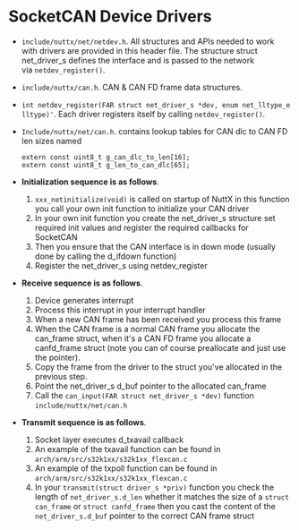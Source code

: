 SocketCAN Device Drivers
========================

-   `include/nuttx/net/netdev.h`. All structures and APIs needed to work
    with drivers are provided in this header file. The structure struct
    net\_driver\_s defines the interface and is passed to the network
    via `netdev_register()`.

-   `include/nuttx/can.h`. CAN & CAN FD frame data structures.

-   `int netdev_register(FAR struct net_driver_s *dev, enum net_lltype_e lltype)'`.
    Each driver registers itself by calling `netdev_register()`.

-   `Include/nuttx/net/can.h`. contains lookup tables for CAN dlc to CAN
    FD len sizes named

    ``` {.c}
    extern const uint8_t g_can_dlc_to_len[16];
    extern const uint8_t g_len_to_can_dlc[65];
    ```

-   **Initialization sequence is as follows**.

    1.  `xxx_netinitialize(void)` is called on startup of NuttX in this
        function you call your own init function to initialize your CAN
        driver
    2.  In your own init function you create the net\_driver\_s
        structure set required init values and register the required
        callbacks for SocketCAN
    3.  Then you ensure that the CAN interface is in down mode (usually
        done by calling the d\_ifdown function)
    4.  Register the net\_driver\_s using netdev\_register

-   **Receive sequence is as follows**.

    1.  Device generates interrupt
    2.  Process this interrupt in your interrupt handler
    3.  When a new CAN frame has been received you process this frame
    4.  When the CAN frame is a normal CAN frame you allocate the
        can\_frame struct, when it\'s a CAN FD frame you allocate a
        canfd\_frame struct (note you can of course preallocate and just
        use the pointer).
    5.  Copy the frame from the driver to the struct you\'ve allocated
        in the previous step.
    6.  Point the net\_driver\_s d\_buf pointer to the allocated
        can\_frame
    7.  Call the `can_input(FAR struct net_driver_s *dev)` function
        `include/nuttx/net/can.h`

-   **Transmit sequence is as follows**.

    1.  Socket layer executes d\_txavail callback
    2.  An example of the txavail function can be found in
        `arch/arm/src/s32k1xx/s32k1xx_flexcan.c`
    3.  An example of the txpoll function can be found in
        `arch/arm/src/s32k1xx/s32k1xx_flexcan.c`
    4.  In your `transmit(struct driver_s *priv)` function you check the
        length of `net_driver_s.d_len` whether it matches the size of a
        `struct can_frame` or `struct canfd_frame` then you cast the
        content of the `net_driver_s.d_buf` pointer to the correct CAN
        frame struct
